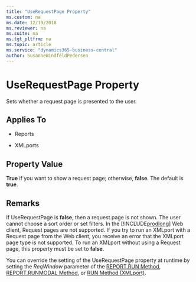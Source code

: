 ```yaml
---
title: "UseRequestPage Property"
ms.custom: na
ms.date: 12/19/2018
ms.reviewer: na
ms.suite: na
ms.tgt_pltfrm: na
ms.topic: article
ms.service: "dynamics365-business-central"
author: SusanneWindfeldPedersen
---
```


# UseRequestPage Property
Sets whether a request page is presented to the user.  
  
## Applies To  
  
- Reports  
  
- XMLports  
  
## Property Value  
 **True** if you want to show a request page; otherwise, **false**. The default is **true**.  
  
## Remarks  
If UseRequestPage is **false**, then a request page is not shown. The user cannot choose a sort order or set filters. In the [!INCLUDE[prodlong](../includes/prodlong.md)] Web client, Request pages are not supported. If you try to run an XMLport with a Request page from the Web client, you receive an error that the XMLport page type is not supported. To run an XMLport without using a Request page, this property must be set to **false**.
  
You can override the setting of the UseRequestPage property at runtime by setting the *ReqWindow* parameter of the [REPORT.RUN Method](../methods/devenv-report-run-method.md), [REPORT.RUNMODAL Method](../methods/devenv-report-runmodal-method.md), or [RUN Method (XMLport)](../methods/devenv-run-method-XMLport.md).